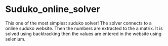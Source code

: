 # Suduko_online_solver
This one of the most simplest suduko solver!
The solver connects to a online suduko website. Then the numbers are extracted to the a matrix. It is solved using backtracking then the values are entered in the website using selenium.

